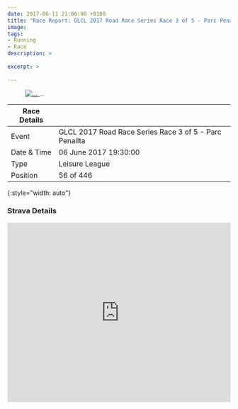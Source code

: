 ```yaml
---
date: 2017-06-11 21:00:00 +0100
title: "Race Report: GLCL 2017 Road Race Series Race 3 of 5 - Parc Penallta"
image: 
tags:
- Running
- Race
description: >
  
excerpt: >
  
---
```


<figure class='flickr image alignright'>
<span>
  <a title='...' href='...' class='image'>
    <img src='...' alt='...' />
  </a>
  <a title='View on Flickr' href='...' class='flickrlink'> </a>
</span>
<small class='aligncentre' markdown='1'>...</small>
</figure>

| Race Details |                                                        |
|--------------|--------------------------------------------------------|
| Event        | GLCL 2017 Road Race Series Race 3 of 5 - Parc Penallta |
| Date & Time  | 06 June 2017 19:30:00                                  |
| Type         | Leisure League                                         |
| Position     | 56 of 446                                              |
{:style="width: auto"}





### Strava Details

<iframe height='405' width='100%' frameborder='0' allowtransparency='true' scrolling='no' 
  src='https://www.strava.com/activities/968013808/embed/2a6324cfe22d015bb74276f5282b2925a0c31706'> </iframe>


[glcl]: http://www.glclrunning.com/
[results]: https://sites.google.com/site/glclrunning/home/results/2016-17-series-results
[fb]: https://www.facebook.com/groups/311694278873397/?fref=nf "Caerleon Running Club"
[ah]: https://www.facebook.com/anna.herron.71?fref=nf
[CRC]: http://www.caerleonrunningclub.co.uk/
